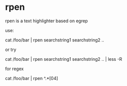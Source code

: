 rpen
====

rpen is a text highlighter based on egrep

use: 

cat /foo/bar | rpen searchstring1 searchstring2 .. 

or try

cat /foo/bar | rpen searchstring1 searchstring2 .. | less -R 

for regex

cat /foo/bar | rpen ^.*[04]
